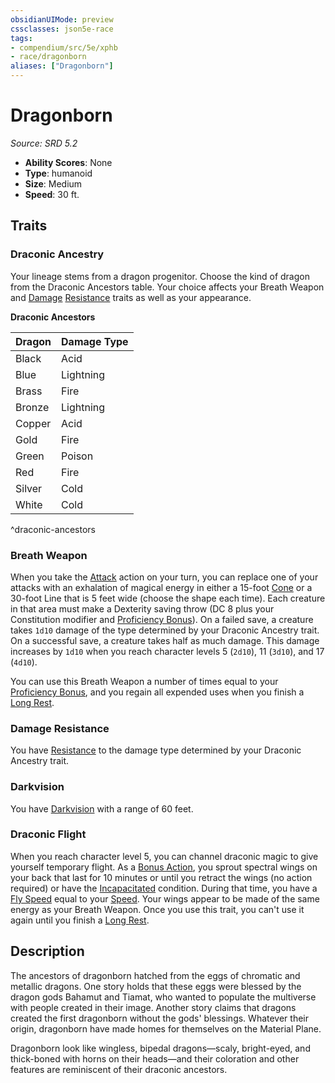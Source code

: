 ```yaml
---
obsidianUIMode: preview
cssclasses: json5e-race
tags:
- compendium/src/5e/xphb
- race/dragonborn
aliases: ["Dragonborn"]
---
```

# Dragonborn
*Source: SRD 5.2*  

- **Ability Scores**: None
- **Type**: humanoid
- **Size**: Medium
- **Speed**: 30 ft.

## Traits

### Draconic Ancestry

Your lineage stems from a dragon progenitor. Choose the kind of dragon from the Draconic Ancestors table. Your choice affects your Breath Weapon and [Damage](damage-xphb.md) [Resistance](Mechanics/z_Templates/dm/rules/variant-rules/resistance-xphb.md) traits as well as your appearance.

**Draconic Ancestors**

| Dragon | Damage Type |
|--------|-------------|
| Black | Acid |
| Blue | Lightning |
| Brass | Fire |
| Bronze | Lightning |
| Copper | Acid |
| Gold | Fire |
| Green | Poison |
| Red | Fire |
| Silver | Cold |
| White | Cold |
^draconic-ancestors

### Breath Weapon

When you take the [Attack](actions.md#Attack) action on your turn, you can replace one of your attacks with an exhalation of magical energy in either a 15-foot [Cone](cone-area-of-effect-xphb.md) or a 30-foot <span title="Player's Handbook (2024)">Line</span> that is 5 feet wide (choose the shape each time). Each creature in that area must make a Dexterity saving throw (DC 8 plus your Constitution modifier and [Proficiency Bonus](proficiency-xphb.md)). On a failed save, a creature takes `1d10` damage of the type determined by your Draconic Ancestry trait. On a successful save, a creature takes half as much damage. This damage increases by `1d10` when you reach character levels 5 (`2d10`), 11 (`3d10`), and 17 (`4d10`).

You can use this Breath Weapon a number of times equal to your [Proficiency Bonus](proficiency-xphb.md), and you regain all expended uses when you finish a [Long Rest](long-rest-xphb.md).

### Damage Resistance

You have [Resistance](Mechanics/z_Templates/dm/rules/variant-rules/resistance-xphb.md) to the damage type determined by your Draconic Ancestry trait.

### Darkvision

You have [Darkvision](senses.md#Darkvision) with a range of 60 feet.

### Draconic Flight

When you reach character level 5, you can channel draconic magic to give yourself temporary flight. As a [Bonus Action](bonus-action-xphb.md), you sprout spectral wings on your back that last for 10 minutes or until you retract the wings (no action required) or have the [Incapacitated](conditions.md#Incapacitated) condition. During that time, you have a [Fly Speed](fly-speed-xphb.md) equal to your [Speed](speed-xphb.md). Your wings appear to be made of the same energy as your Breath Weapon. Once you use this trait, you can't use it again until you finish a [Long Rest](long-rest-xphb.md).

## Description

The ancestors of dragonborn hatched from the eggs of chromatic and metallic dragons. One story holds that these eggs were blessed by the dragon gods Bahamut and Tiamat, who wanted to populate the multiverse with people created in their image. Another story claims that dragons created the first dragonborn without the gods' blessings. Whatever their origin, dragonborn have made homes for themselves on the Material Plane.

Dragonborn look like wingless, bipedal dragons—scaly, bright-eyed, and thick-boned with horns on their heads—and their coloration and other features are reminiscent of their draconic ancestors.